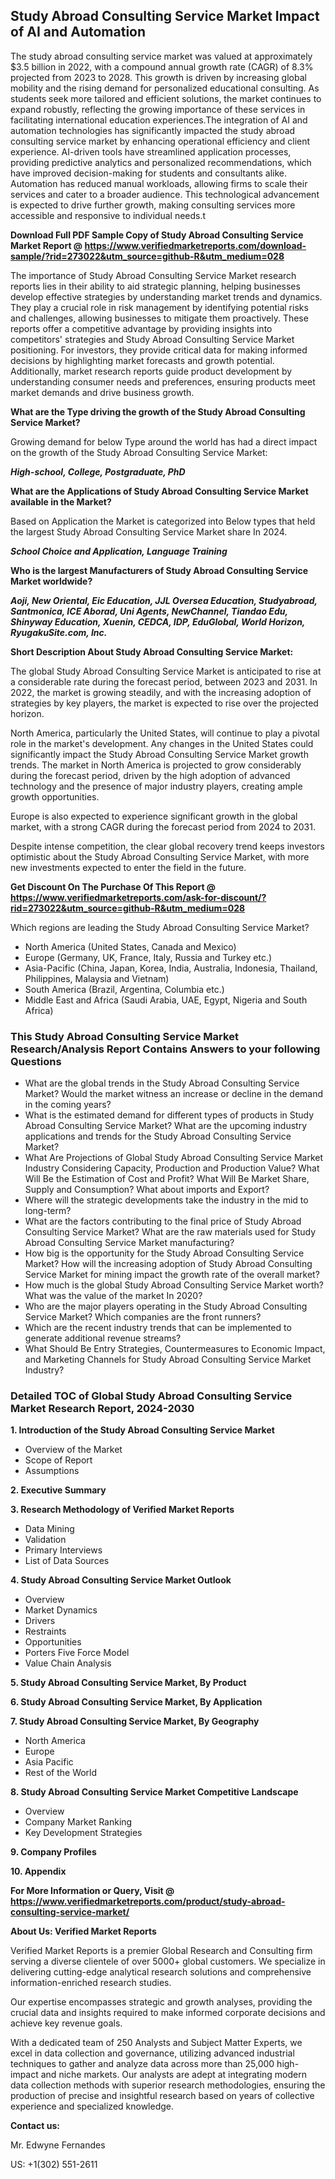 <h2>Study Abroad Consulting Service Market Impact of AI and Automation</h2>The study abroad consulting service market was valued at approximately $3.5 billion in 2022, with a compound annual growth rate (CAGR) of 8.3% projected from 2023 to 2028. This growth is driven by increasing global mobility and the rising demand for personalized educational consulting. As students seek more tailored and efficient solutions, the market continues to expand robustly, reflecting the growing importance of these services in facilitating international education experiences.The integration of AI and automation technologies has significantly impacted the study abroad consulting service market by enhancing operational efficiency and client experience. AI-driven tools have streamlined application processes, providing predictive analytics and personalized recommendations, which have improved decision-making for students and consultants alike. Automation has reduced manual workloads, allowing firms to scale their services and cater to a broader audience. This technological advancement is expected to drive further growth, making consulting services more accessible and responsive to individual needs.t</p><p id="" class=""><strong>Download Full PDF Sample Copy of Study Abroad Consulting Service Market Report @ <a href="https://www.verifiedmarketreports.com/download-sample/?rid=273022&utm_source=github-R&utm_medium=028" target="_blank">https://www.verifiedmarketreports.com/download-sample/?rid=273022&utm_source=github-R&utm_medium=028</a></strong></p><p>The importance of&nbsp;Study Abroad Consulting Service Market research reports lies in their ability to aid strategic planning, helping businesses develop effective strategies by understanding market trends and dynamics. They play a crucial role in risk management by identifying potential risks and challenges, allowing businesses to mitigate them proactively. These reports offer a competitive advantage by providing insights into competitors' strategies and Study Abroad Consulting Service Market positioning. For investors, they provide critical data for making informed decisions by highlighting market forecasts and growth potential. Additionally, market research reports guide product development by understanding consumer needs and preferences, ensuring products meet market demands and drive business growth.</p><p><strong>What are the&nbsp;Type driving the growth of the Study Abroad Consulting Service Market?</strong></p><p id="" class="">Growing demand for below Type around the world has had a direct impact on the growth of the Study Abroad Consulting Service Market:</p><em><strong>High-school, College, Postgraduate, PhD</strong></em></p><strong>What are the&nbsp;Applications&nbsp;of Study Abroad Consulting Service Market available in the Market?</strong></p><p id="" class="">Based on Application the Market is categorized into Below types that held the largest Study Abroad Consulting Service Market share In 2024.</p><em><strong>School Choice and Application, Language Training</strong></em></p><strong>Who is the largest Manufacturers of Study Abroad Consulting Service Market worldwide?</strong></p><p><em><strong>Aoji, New Oriental, Eic Education, JJL Oversea Education, Studyabroad, Santmonica, ICE Aborad, Uni Agents, NewChannel, Tiandao Edu, Shinyway Education, Xuenin, CEDCA, IDP, EduGlobal, World Horizon, RyugakuSite.com, Inc.</strong></em></p><p id="" class=""><strong>Short Description About Study Abroad Consulting Service Market:</strong></p><p>The global Study Abroad Consulting Service Market is anticipated to rise at a considerable rate during the forecast period, between 2023 and 2031. In 2022, the market is growing steadily, and with the increasing adoption of strategies by key players, the market is expected to rise over the projected horizon.</p><p>North America, particularly the United States, will continue to play a pivotal role in the market's development. Any changes in the United States could significantly impact the Study Abroad Consulting Service Market growth trends. The market in North America is projected to grow considerably during the forecast period, driven by the high adoption of advanced technology and the presence of major industry players, creating ample growth opportunities.</p><p>Europe is also expected to experience significant growth in the global market, with a strong CAGR during the forecast period from 2024 to 2031.</p><p>Despite intense competition, the clear global recovery trend keeps investors optimistic about the Study Abroad Consulting Service Market, with more new investments expected to enter the field in the future.</p><p id="" class=""><strong>Get Discount On The Purchase Of This Report @ <a href="https://www.verifiedmarketreports.com/ask-for-discount/?rid=273022&utm_source=github-R&utm_medium=028" target="_blank">https://www.verifiedmarketreports.com/ask-for-discount/?rid=273022&utm_source=github-R&utm_medium=028</a></strong></p>Which regions are leading the Study Abroad Consulting Service Market?</p><ul><li>North America (United States, Canada and Mexico)</li><li>Europe (Germany, UK, France, Italy, Russia and Turkey etc.)</li><li>Asia-Pacific (China, Japan, Korea, India, Australia, Indonesia, Thailand, Philippines, Malaysia and Vietnam)</li><li>South America (Brazil, Argentina, Columbia etc.)</li><li>Middle East and Africa (Saudi Arabia, UAE, Egypt, Nigeria and South Africa)</li></ul><h3 id="" class="">This Study Abroad Consulting Service Market Research/Analysis Report Contains Answers to your following Questions</h3><ul><li>What are the global trends in the Study Abroad Consulting Service Market? Would the market witness an increase or decline in the demand in the coming years?</li><li>What is the estimated demand for different types of products in Study Abroad Consulting Service Market? What are the upcoming industry applications and trends for the Study Abroad Consulting Service Market?</li><li>What Are Projections of Global Study Abroad Consulting Service Market Industry Considering Capacity, Production and Production Value? What Will Be the Estimation of Cost and Profit? What Will Be Market Share, Supply and Consumption? What about imports and Export?</li><li>Where will the strategic developments take the industry in the mid to long-term?</li><li>What are the factors contributing to the final price of Study Abroad Consulting Service Market? What are the raw materials used for Study Abroad Consulting Service Market manufacturing?</li><li>How big is the opportunity for the Study Abroad Consulting Service Market? How will the increasing adoption of Study Abroad Consulting Service Market for mining impact the growth rate of the overall market?</li><li>How much is the global Study Abroad Consulting Service Market worth? What was the value of the market In 2020?</li><li>Who are the major players operating in the Study Abroad Consulting Service Market? Which companies are the front runners?</li><li>Which are the recent industry trends that can be implemented to generate additional revenue streams?</li><li>What Should Be Entry Strategies, Countermeasures to Economic Impact, and Marketing Channels for Study Abroad Consulting Service Market Industry?</li></ul><h3 id="" class="">Detailed TOC of Global Study Abroad Consulting Service Market Research Report, 2024-2030</h3><p id="" class=""><strong>1. Introduction of the Study Abroad Consulting Service Market</strong></p><ul><li>Overview of the Market</li><li>Scope of Report</li><li>Assumptions</li></ul><p id="" class=""><strong>2. Executive Summary</strong></p><p id="" class=""><strong>3. Research Methodology of Verified Market Reports</strong></p><ul><li>Data Mining</li><li>Validation</li><li>Primary Interviews</li><li>List of Data Sources</li></ul><p id="" class=""><strong>4. Study Abroad Consulting Service Market Outlook</strong></p><ul><li>Overview</li><li>Market Dynamics</li><li>Drivers</li><li>Restraints</li><li>Opportunities</li><li>Porters Five Force Model</li><li>Value Chain Analysis</li></ul><p id="" class=""><strong>5. Study Abroad Consulting Service Market, By Product</strong></p><p id="" class=""><strong>6. Study Abroad Consulting Service Market, By Application</strong></p><p id="" class=""><strong>7. Study Abroad Consulting Service Market, By Geography</strong></p><ul><li>North America</li><li>Europe</li><li>Asia Pacific</li><li>Rest of the World</li></ul><p id="" class=""><strong>8. Study Abroad Consulting Service Market Competitive Landscape</strong></p><ul><li>Overview</li><li>Company Market Ranking</li><li>Key Development Strategies</li></ul><p id="" class=""><strong>9. Company Profiles</strong></p><p id="" class=""><strong>10. Appendix</strong></p><p id="" class=""><strong>For More Information or Query, Visit @ <a href="https://www.verifiedmarketreports.com/product/study-abroad-consulting-service-market/" target="_blank">https://www.verifiedmarketreports.com/product/study-abroad-consulting-service-market/</a></strong></p><p id="" class=""><strong>About Us: Verified Market Reports</strong></p><p id="" class="">Verified Market Reports is a premier Global Research and Consulting firm serving a diverse clientele of over 5000+ global customers. We specialize in delivering cutting-edge analytical research solutions and comprehensive information-enriched research studies.</p><p id="" class="">Our expertise encompasses strategic and growth analyses, providing the crucial data and insights required to make informed corporate decisions and achieve key revenue goals.</p><p id="" class="">With a dedicated team of 250 Analysts and Subject Matter Experts, we excel in data collection and governance, utilizing advanced industrial techniques to gather and analyze data across more than 25,000 high-impact and niche markets. Our analysts are adept at integrating modern data collection methods with superior research methodologies, ensuring the production of precise and insightful research based on years of collective experience and specialized knowledge.</p><p id="" class=""><strong>Contact us:</strong></p><p id="" class="">Mr. Edwyne Fernandes</p><p id="" class="">US: +1(302) 551-2611</p>